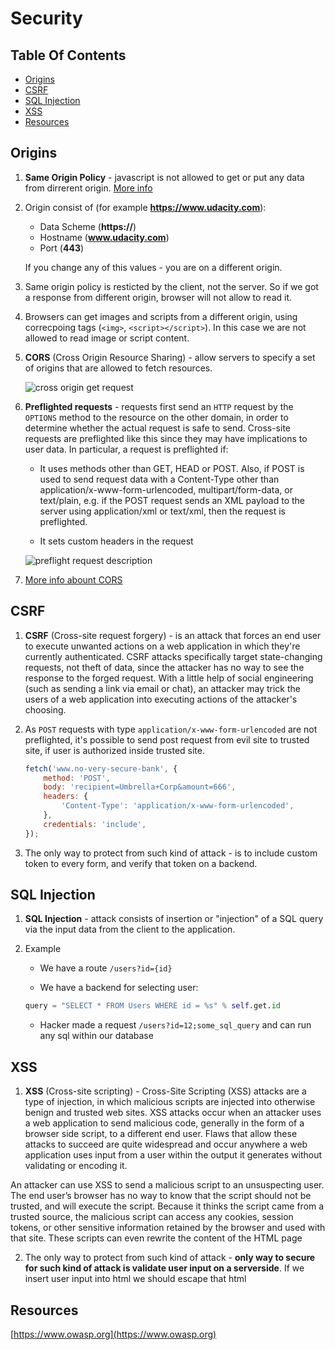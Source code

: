 # Security

## Table Of Contents

- [Origins](#origins)
- [CSRF](#csrf)
- [SQL Injection](#sql-injection)
- [XSS](#xss)
- [Resources](#resources)

## Origins

1. **Same Origin Policy** - javascript is not allowed to get or put any data from dirrerent origin. [More info](https://www.w3.org/Security/wiki/Same_Origin_Policy)

2. Origin consist of (for example **https://www.udacity.com**):
    * Data Scheme (**https://**)
    * Hostname (**www.udacity.com**)
    * Port (**443**)

    If you change any of this values - you are on a different origin.

3. Same origin policy is resticted by the client, not the server. So if we got a response from different origin, browser will not allow to read it.

4. Browsers can get images and scripts from a different origin, using correcpoing tags (`<img>`, `<script></script>`). In this case we are not allowed to read image or script content.

5. **CORS** (Cross Origin Resource Sharing) - allow servers to specify a set of origins that are allowed to fetch resources.

    ![cross  origin get request](https://mdn.mozillademos.org/files/14293/simple_req.png)

6. **Preflighted requests** - requests first send an `HTTP` request by the `OPTIONS` method to the resource on the other domain, in order to determine whether the actual request is safe to send. Cross-site requests are preflighted like this since they may have implications to user data. In particular, a request is preflighted if:

    * It uses methods other than GET, HEAD or POST. Also, if POST is used to send request data with a Content-Type other than application/x-www-form-urlencoded, multipart/form-data, or text/plain, e.g. if the POST request sends an XML payload to the server using application/xml or text/xml, then the request is preflighted.

    * It sets custom headers in the request

    ![preflight request description](https://mdn.mozillademos.org/files/14289/prelight.png)

7. [More info abount CORS](https://developer.mozilla.org/en-US/docs/Web/HTTP/Access_control_CORS)

## CSRF

1. **CSRF** (Cross-site request forgery) - is an attack that forces an end user to execute unwanted actions on a web application in which they're currently authenticated. CSRF attacks specifically target state-changing requests, not theft of data, since the attacker has no way to see the response to the forged request. With a little help of social engineering (such as sending a link via email or chat), an attacker may trick the users of a web application into executing actions of the attacker's choosing.

2. As `POST` requests with type `application/x-www-form-urlencoded` are not preflighted, it's possible to send post request from evil site to trusted site, if user is authorized inside trusted site.

    ```javascript
    fetch('www.no-very-secure-bank', {
        method: 'POST',
        body: 'recipient=Umbrella+Corp&amount=666',
        headers: {
            'Content-Type': 'application/x-www-form-urlencoded',
        },
        credentials: 'include',
    });

3. The only way to protect from such kind of attack - is to include custom token to every form, and verify that token on a backend.

## SQL Injection

1. **SQL Injection** - attack consists of insertion or "injection" of a SQL query via the input data from the client to the application.

2. Example

    * We have a route `/users?id={id}`

    * We have a backend for selecting user:

    ```python
    query = "SELECT * FROM Users WHERE id = %s" % self.get.id
    ```

    * Hacker made a request `/users?id=12;some_sql_query` and can run any sql within our database


## XSS

1. **XSS** (Cross-site scripting) - Cross-Site Scripting (XSS) attacks are a type of injection, in which malicious scripts are injected into otherwise benign and trusted web sites. XSS attacks occur when an attacker uses a web application to send malicious code, generally in the form of a browser side script, to a different end user. Flaws that allow these attacks to succeed are quite widespread and occur anywhere a web application uses input from a user within the output it generates without validating or encoding it.

An attacker can use XSS to send a malicious script to an unsuspecting user. The end user’s browser has no way to know that the script should not be trusted, and will execute the script. Because it thinks the script came from a trusted source, the malicious script can access any cookies, session tokens, or other sensitive information retained by the browser and used with that site. These scripts can even rewrite the content of the HTML page

2. The only way to protect from such kind of attack - **only way to secure for such kind of attack is validate user input on a serverside**. If we insert user input into html we should escape that html

## Resources

[https://www.owasp.org](https://www.owasp.org)